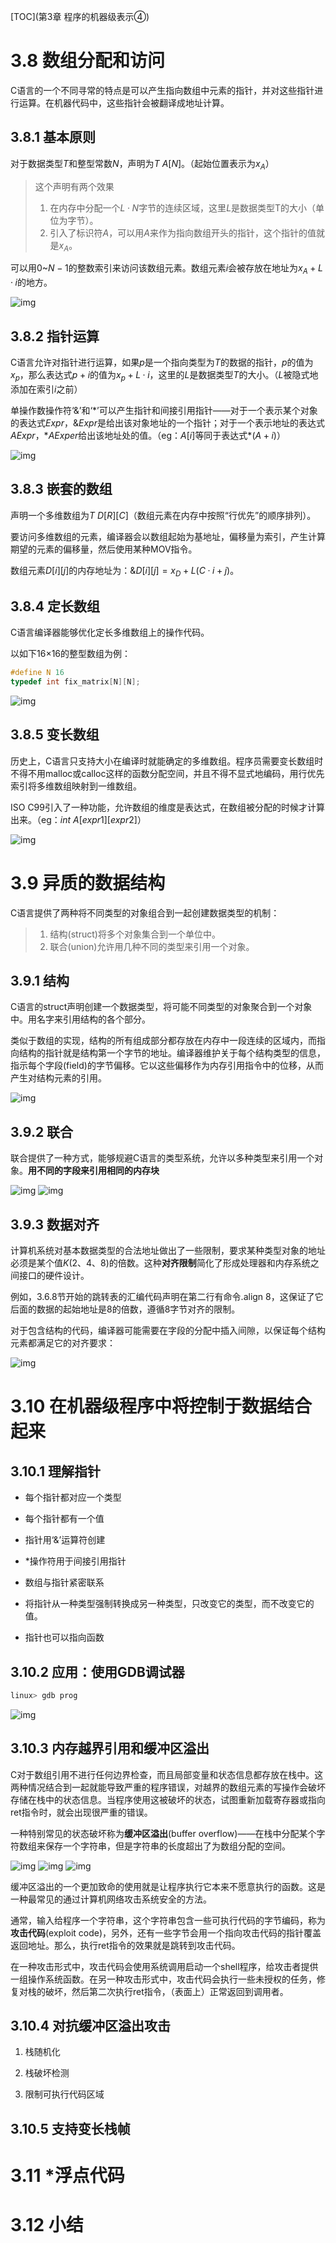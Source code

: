 [TOC](第3章 程序的机器级表示④)

# 3.8 数组分配和访问

C语言的一个不同寻常的特点是可以产生指向数组中元素的指针，并对这些指针进行运算。在机器代码中，这些指针会被翻译成地址计算。

## 3.8.1 基本原则

对于数据类型$T$和整型常数$N$，声明为$T$ $A[N]$。（起始位置表示为$x_A$）

> 这个声明有两个效果
>
> 1. 在内存中分配一个$L·N$字节的连续区域，这里$L$是数据类型T的大小（单位为字节）。
> 2. 引入了标识符$A$，可以用$A$来作为指向数组开头的指针，这个指针的值就是$x_A$。

可以用$0$~$N - 1$的整数索引来访问该数组元素。数组元素$i$会被存放在地址为$x_A + L·i$的地方。

![img](https://img2022.cnblogs.com/blog/2975286/202210/2975286-20221015201450405-389294533.png)

## 3.8.2 指针运算

C语言允许对指针进行运算，如果$p$是一个指向类型为$T$的数据的指针，$p$的值为$x_p$，那么表达式$p + i$的值为$x_p + L·i$，这里的$L$是数据类型$T$的大小。（$L$被隐式地添加在索引$i$之前）

单操作数操作符‘&’和‘\*’可以产生指针和间接引用指针——对于一个表示某个对象的表达式$Expr$，$\&Expr$是给出该对象地址的一个指针；对于一个表示地址的表达式$AExpr$，\*$AExper$给出该地址处的值。（eg：$A[i]$等同于表达式\*$(A + i)$）

![img](https://img2022.cnblogs.com/blog/2975286/202210/2975286-20221015202527075-744813027.png)

## 3.8.3 嵌套的数组

声明一个多维数组为$T$ $D[R][C]$（数组元素在内存中按照“行优先”的顺序排列）。

要访问多维数组的元素，编译器会以数组起始为基地址，偏移量为索引，产生计算期望的元素的偏移量，然后使用某种MOV指令。

数组元素$D[i][j]$的内存地址为：$\&D[i][j] = x_D + L( C·i + j )$。

## 3.8.4 定长数组

C语言编译器能够优化定长多维数组上的操作代码。

以如下16×16的整型数组为例：

```c
#define N 16 
typedef int fix_matrix[N][N];
```

![img](https://img2022.cnblogs.com/blog/2975286/202210/2975286-20221015203944801-1688941418.png)

## 3.8.5 变长数组

历史上，C语言只支持大小在编译时就能确定的多维数组。程序员需要变长数组时不得不用malloc或calloc这样的函数分配空间，并且不得不显式地编码，用行优先索引将多维数组映射到一维数组。

ISO C99引入了一种功能，允许数组的维度是表达式，在数组被分配的时候才计算出来。（eg：$int$ $A[expr1][expr2]$）

![img](https://img2022.cnblogs.com/blog/2975286/202210/2975286-20221015204443602-740890220.png)

# 3.9 异质的数据结构

C语言提供了两种将不同类型的对象组合到一起创建数据类型的机制：
>
> 1. 结构(struct)将多个对象集合到一个单位中。
> 2. 联合(union)允许用几种不同的类型来引用一个对象。

## 3.9.1 结构

C语言的struct声明创建一个数据类型，将可能不同类型的对象聚合到一个对象中。用名字来引用结构的各个部分。

类似于数组的实现，结构的所有组成部分都存放在内存中一段连续的区域内，而指向结构的指针就是结构第一个字节的地址。编译器维护关于每个结构类型的信息，指示每个字段(field)的字节偏移。它以这些偏移作为内存引用指令中的位移，从而产生对结构元素的引用。

![img](https://img2022.cnblogs.com/blog/2975286/202210/2975286-20221015210337851-1330854288.png)

## 3.9.2 联合

联合提供了一种方式，能够规避C语言的类型系统，允许以多种类型来引用一个对象。**用不同的字段来引用相同的内存块**

![img](https://img2022.cnblogs.com/blog/2975286/202210/2975286-20221016120258821-1899404472.png)
![img](https://img2022.cnblogs.com/blog/2975286/202210/2975286-20221016120329582-1745458177.png)

## 3.9.3 数据对齐

计算机系统对基本数据类型的合法地址做出了一些限制，要求某种类型对象的地址必须是某个值$K$(2、4、8)的倍数。这种**对齐限制**简化了形成处理器和内存系统之间接口的硬件设计。

例如，3.6.8节开始的跳转表的汇编代码声明在第二行有命令.align 8，这保证了它后面的数据的起始地址是8的倍数，遵循8字节对齐的限制。

对于包含结构的代码，编译器可能需要在字段的分配中插入间隙，以保证每个结构元素都满足它的对齐要求：

![img](https://img2022.cnblogs.com/blog/2975286/202210/2975286-20221016123118127-420647724.png)

# 3.10 在机器级程序中将控制于数据结合起来

## 3.10.1 理解指针

- 每个指针都对应一个类型

- 每个指针都有一个值

- 指针用‘&’运算符创建

- \*操作符用于间接引用指针

- 数组与指针紧密联系

- 将指针从一种类型强制转换成另一种类型，只改变它的类型，而不改变它的值。

- 指针也可以指向函数

## 3.10.2 应用：使用GDB调试器

```c
linux> gdb prog
```

![img](https://img2022.cnblogs.com/blog/2975286/202210/2975286-20221016130230515-1146353001.png)

## 3.10.3 内存越界引用和缓冲区溢出

C对于数组引用不进行任何边界检查，而且局部变量和状态信息都存放在栈中。这两种情况结合到一起就能导致严重的程序错误，对越界的数组元素的写操作会破坏存储在栈中的状态信息。当程序使用这被破坏的状态，试图重新加载寄存器或指向ret指令时，就会出现很严重的错误。

一种特别常见的状态破坏称为**缓冲区溢出**(buffer overflow)——在栈中分配某个字符数组来保存一个字符串，但是字符串的长度超出了为数组分配的空间。

![img](https://img2022.cnblogs.com/blog/2975286/202210/2975286-20221016131503415-1505269857.png)
![img](https://img2022.cnblogs.com/blog/2975286/202210/2975286-20221016131512775-1064660557.png)
![img](https://img2022.cnblogs.com/blog/2975286/202210/2975286-20221016131523899-932605993.png)

缓冲区溢出的一个更加致命的使用就是让程序执行它本来不愿意执行的函数。这是一种最常见的通过计算机网络攻击系统安全的方法。

通常，输入给程序一个字符串，这个字符串包含一些可执行代码的字节编码，称为**攻击代码**(exploit code)，另外，还有一些字节会用一个指向攻击代码的指针覆盖返回地址。那么，执行ret指令的效果就是跳转到攻击代码。

在一种攻击形式中，攻击代码会使用系统调用启动一个shell程序，给攻击者提供一组操作系统函数。在另一种攻击形式中，攻击代码会执行一些未授权的任务，修复对栈的破坏，然后第二次执行ret指令，（表面上）正常返回到调用者。

## 3.10.4 对抗缓冲区溢出攻击

1. 栈随机化

2. 栈破坏检测

3. 限制可执行代码区域

## 3.10.5 支持变长栈帧

# 3.11 \*浮点代码

# 3.12 小结
